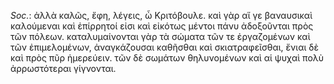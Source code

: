 

*Soc.*: ἀλλὰ καλῶς, ἔφη, λέγεις, ὦ Κριτόβουλε. καὶ γὰρ αἵ γε βαναυσικαὶ καλούμεναι καὶ ἐπίρρητοί εἰσι καὶ εἰκότως μέντοι πάνυ ἀδοξοῦνται πρὸς τῶν πόλεων. καταλυμαίνονται γὰρ τὰ σώματα τῶν τε ἐργαζομένων καὶ τῶν ἐπιμελομένων, ἀναγκάζουσαι καθῆσθαι καὶ σκιατραφεῖσθαι, ἔνιαι δὲ καὶ πρὸς πῦρ ἡμερεύειν. τῶν δὲ σωμάτων θηλυνομένων καὶ αἱ ψυχαὶ πολὺ ἀρρωστότεραι γίγνονται.